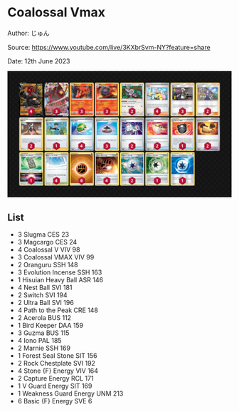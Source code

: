 # Coalossal Vmax

Author: じゅん

Source: <https://www.youtube.com/live/3KXbrSvm-NY?feature=share>

Date: 12th June 2023

![decklist](../../images/PAL/Coalossal%20Vmax/1-%20Coalossal%20Vmax.png)

## List

* 3 Slugma CES 23
* 3 Magcargo CES 24
* 4 Coalossal V VIV 98
* 3 Coalossal VMAX VIV 99
* 2 Oranguru SSH 148
* 3 Evolution Incense SSH 163
* 1 Hisuian Heavy Ball ASR 146
* 4 Nest Ball SVI 181
* 2 Switch SVI 194
* 2 Ultra Ball SVI 196
* 4 Path to the Peak CRE 148
* 2 Acerola BUS 112
* 1 Bird Keeper DAA 159
* 3 Guzma BUS 115
* 4 Iono PAL 185
* 2 Marnie SSH 169
* 1 Forest Seal Stone SIT 156
* 2 Rock Chestplate SVI 192
* 4 Stone {F} Energy VIV 164
* 2 Capture Energy RCL 171
* 1 V Guard Energy SIT 169
* 1 Weakness Guard Energy UNM 213
* 6 Basic {F} Energy SVE 6
